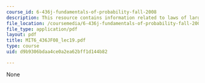 ```yaml
---
course_id: 6-436j-fundamentals-of-probability-fall-2008
description: This resource contains information related to laws of large numbers.
file_location: /coursemedia/6-436j-fundamentals-of-probability-fall-2008/d9b9306bdaa4ce0a2ea62bff1d144b82_MIT6_436JF08_lec19.pdf
file_type: application/pdf
layout: pdf
title: MIT6_436JF08_lec19.pdf
type: course
uid: d9b9306bdaa4ce0a2ea62bff1d144b82

---
```

None